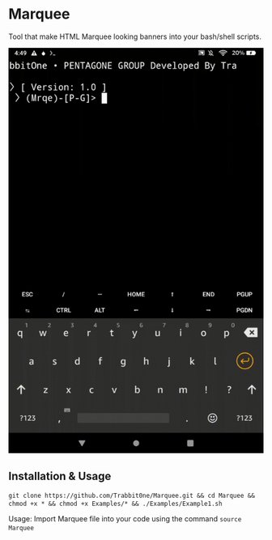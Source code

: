 # Marquee
Tool that make HTML Marquee looking banners into your bash/shell scripts.

<img src="https://raw.githubusercontent.com/Trabbit0ne/Marquee/main/Files/Sample_Gif1.gif" alt="gif"></img>

## Installation & Usage
```
git clone https://github.com/Trabbit0ne/Marquee.git && cd Marquee && chmod +x * && chmod +x Examples/* && ./Examples/Example1.sh
```

Usage:
Import Marquee file into your code using the command
``
source Marquee
``
